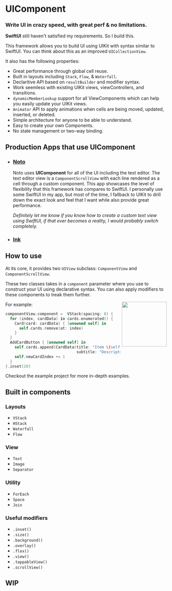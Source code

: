 # UIComponent

### Write UI in crazy speed, with great perf & no limitations.

**SwiftUI** still haven't satisfied my requirements. So I build this.

This framework allows you to build UI using UIKit with syntax similar to SwiftUI. You can think about this as an improved `UICollectionView`.

It also has the following properties:
* Great performance through global cell reuse.
* Built in layouts including `Stack`, `Flow`, & `Waterfall`.
* Declaritive API based on `resultBuilder` and modifier syntax.
* Work seemless with existing UIKit views, viewControllers, and transitions.
* `dynamicMemberLookup` support for all ViewComponents which can help you easily update your UIKit views.
* `Animator` API to apply animations when cells are being moved, updated, inserted, or deleted.
* Simple architecture for anyone to be able to understand.
* Easy to create your own Components.
* No state management or two-way binding.

## Production Apps that use UIComponent
* ### [Noto](https://apps.apple.com/us/app/noto-elegant-note/id1459055246)
  Noto uses **UIComponent** for all of the UI including the text editor. The text editor view is a `ComponentScrollView` with each line rendered as a cell through a custom component. This app showcases the level of flexibility that this framework has compares to SwiftUI. I personally use some SwiftUI in my app, but most of the time, I fallback to UIKit to drill down the exact look and feel that I want while also provide great performance. 
 
  <em>Definitely let me know if you know how to create a custom text view using SwiftUI, if that ever becomes a reality, I would probably switch completely.</em>

* ### [Ink](https://apps.apple.com/us/app/ink-note-sketch-annotation/id1499301117)

## How to use

At its core, it provides two `UIView` subclass: `ComponentView` and `ComponentScrollView`.

These two classes takes in a `component` parameter where you use to construct your UI using declarative syntax. You can also apply modifiers to these components to treak them further.

For example:
<img align="right"  width=140 src="https://user-images.githubusercontent.com/3359850/124366505-35c54500-dc05-11eb-8611-d70437c627c7.gif" />
```swift
componentView.component =  VStack(spacing: 8) {
  for (index, cardData) in cards.enumerated() {
    Card(card: cardData) { [unowned self] in
      self.cards.remove(at: index)
    }
  }
  AddCardButton { [unowned self] in
    self.cards.append(CardData(title: "Item \(self.newCardIndex)",
                               subtitle: "Description \(self.newCardIndex)"))
    self.newCardIndex += 1
  }
}.inset(20)
```

Checkout the example project for more in-depth examples.

## Built in components

### Layouts

* `VStack`
* `HStack`
* `Waterfall`
* `Flow`

### View

* `Text`
* `Image`
* `Separator`

### Utility

* `ForEach`
* `Space`
* `Join`

### Useful modifiers

* `.inset()`
* `.size()`
* `.background()`
* `.overlay()`
* `.flex()`
* `.view()`
* `.tappableView()`
* `.scrollView()`

## WIP

